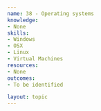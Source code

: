 ```yaml
---
name: 38 - Operating systems
knowledge:
- None
skills:
- Windows
- OSX
- Linux
- Virtual Machines
resources:
- None
outcomes:
- To be identified

layout: topic
---
```

